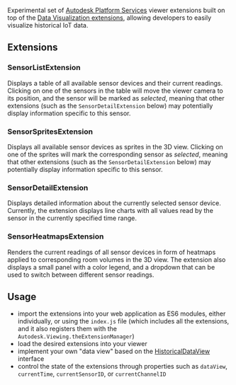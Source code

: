 Experimental set of [Autodesk Platform Services](https://aps.autodesk.com) viewer extensions built on top of
the [Data Visualization extensions](https://forge.autodesk.com/en/docs/dataviz/v1/developers_guide/introduction/overview/),
allowing developers to easily visualize historical IoT data.

## Extensions

### SensorListExtension

Displays a table of all available sensor devices and their current readings. Clicking on one of the sensors in the table
will move the viewer camera to its position, and the sensor will be marked as _selected_, meaning that other extensions
(such as the `SensorDetailExtension` below) may potentially display information specific to this sensor.

### SensorSpritesExtension

Displays all available sensor devices as sprites in the 3D view. Clicking on one of the sprites will mark the corresponding
sensor as _selected_, meaning that other extensions (such as the `SensorDetailExtension` below) may potentially display
information specific to this sensor.

### SensorDetailExtension

Displays detailed information about the currently selected sensor device. Currently, the extension displays line charts
with all values read by the sensor in the currently specified time range.

### SensorHeatmapsExtension

Renders the current readings of all sensor devices in form of heatmaps applied to corresponding room volumes in the 3D view.
The extension also displays a small panel with a color legend, and a dropdown that can be used to switch between different
sensor readings.

## Usage

- import the extensions into your web application as ES6 modules, either individually, or using the `index.js` file (which includes
all the extensions, and it also registers them with the `Autodesk.Viewing.theExtensionManager`)
- load the desired extensions into your viewer
- implement your own "data view" based on the [HistoricalDataView](./HistoricalDataView.d.ts) interface
- control the state of the extensions through properties such as `dataView`, `currentTime`, `currentSensorID`, or `currentChannelID`
